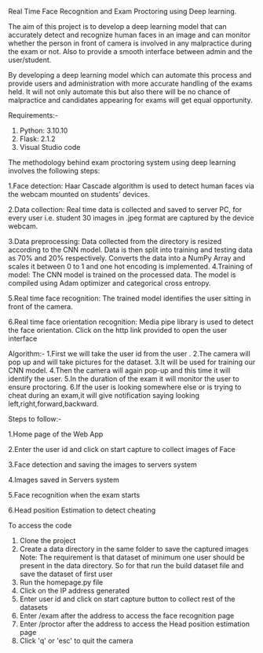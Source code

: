 Real Time Face Recognition and Exam Proctoring using
Deep learning.

The aim of this project is to develop a deep learning model
that can accurately detect and recognize human faces in an
image and can monitor whether the person in front of camera
is involved in any malpractice during the exam or not. Also to
provide a smooth interface between admin and the
user/student.

By developing a deep learning model which can automate this
process and provide users and administration with more
accurate handling of the exams held. It will not only automate
this but also there will be no chance of malpractice and
candidates appearing for exams will get equal opportunity.

Requirements:-
1. Python: 3.10.10
2. Flask: 2.1.2
3. Visual Studio code

The methodology behind exam proctoring system using
deep learning involves the following steps:

1.Face detection: Haar Cascade algorithm is used to detect
human faces via the webcam mounted on students' devices.

2.Data collection: Real time data is collected and saved to
server PC, for every user i.e. student 30 images in .jpeg
format are captured by the device webcam.

3.Data preprocessing: Data collected from the directory is
resized according to the CNN model. Data is then split into
training and testing data as 70% and 20% respectively.
Converts the data into a NumPy Array and scales it between 0
to 1 and one hot encoding is implemented.
4.Training of model: The CNN model is trained on the
processed data. The model is compiled using Adam optimizer
and categorical cross entropy.

5.Real time face recognition: The trained model identifies the
user sitting in front of the camera.

6.Real time face orientation recognition: Media pipe library is
used to detect the face orientation.
Click on the http link provided to open the user interface

Algorithm:-
1.First we will take the user id from the user .
2.The camera will pop up and will take pictures for the dataset.
3.It will be used for training our CNN model.
4.Then the camera will again pop-up and this time it will identify the
user.
5.In the duration of the exam it will monitor the user to ensure
proctoring.
6.If the user is looking somewhere else or is trying to cheat during an
exam,it will give notification saying looking
left,right,forward,backward.

Steps to follow:-

1.Home page of the Web App


2.Enter the user id and click on start capture to collect images of Face




3.Face detection and saving the images to servers system

4.Images saved in Servers system



5.Face recognition when the exam starts



6.Head position Estimation to detect cheating





To access the code
1. Clone the project 
2. Create a data directory in the same folder to save the captured images
Note: The requirement is that dataset of minimum one user should be present in the data directory. So for that run the build dataset file and save the dataset of first user
3. Run the homepage.py file
4. Click on the IP address generated
5. Enter user id and click on start capture button to collect rest of the datasets
6. Enter /exam after the address to access the face recognition page
7. Enter /proctor after the address to access the Head position estimation page
8. Click 'q' or 'esc' to quit the camera
